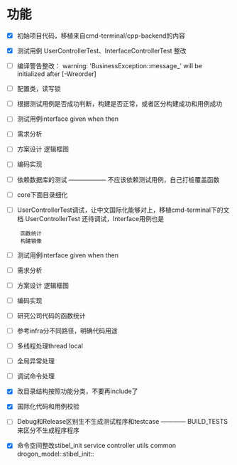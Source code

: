 # 功能

- [X] 初始项目代码，移植来自cmd-terminal/cpp-backend的内容
- [X] 测试用例 UserControllerTest、InterfaceControllerTest 整改
- [ ] 编译警告整改： warning: 'BusinessException::message_' will be initialized after [-Wreorder]  
- [ ] 配置类，读写锁
- [ ] 根据测试用例是否成功判断，构建是否正常，或者区分构建成功和用例成功
- [ ] 测试用例interface given when then
- [ ] 需求分析
- [ ] 方案设计  逻辑框图
- [ ] 编码实现
- [ ] 依赖数据库的测试 —————— 不应该依赖测试用例，自己打桩覆盖函数
- [ ] core下面目录细化
- [ ] UserControllerTest调试，让中文国际化能够对上，移植cmd-terminal下的文档
       UserControllerTest 还待调试，Interface用例也是

       函数统计
       构建镜像

- [ ] 测试用例interface given when then
- [ ] 需求分析
- [ ] 方案设计  逻辑框图
- [ ] 编码实现
- [ ] 研究公司代码的函数统计
- [ ] 参考infra分不同路径，明确代码用途
- [ ] 多线程处理thread local
- [ ] 全局异常处理
- [ ] 调试命令处理
- [X] 改目录结构按照功能分类，不要再include了
- [X] 国际化代码和用例校验
- [ ] Debug和Release区别生不生成测试程序和testcase ———— BUILD_TESTS 来区分不生成程序程序
- [X] 命令空间整改stibel_init service controller utils common                drogon_model::stibel_init::  